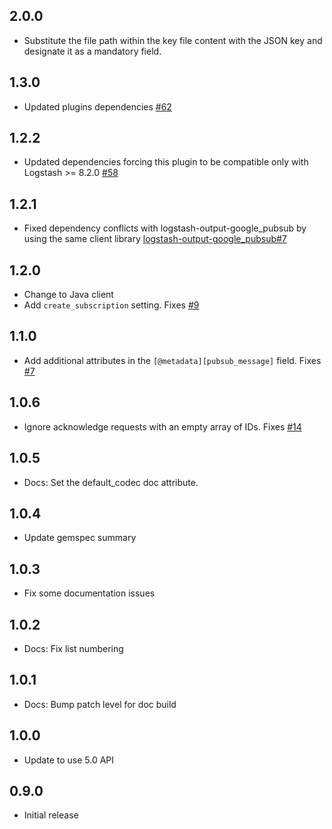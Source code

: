 ## 2.0.0
- Substitute the file path within the key file content with the JSON key and designate it as a mandatory field.

## 1.3.0
 - Updated plugins dependencies [#62](https://github.com/logstash-plugins/logstash-input-google_pubsub/pull/62)

## 1.2.2
 - Updated dependencies forcing this plugin to be compatible only with Logstash >= 8.2.0 [#58](https://github.com/logstash-plugins/logstash-input-google_pubsub/pull/58)

## 1.2.1
 - Fixed dependency conflicts with logstash-output-google_pubsub by using the same client library [logstash-output-google_pubsub#7](https://github.com/logstash-plugins/logstash-output-google_pubsub/issues/7)

## 1.2.0
 - Change to Java client
 - Add `create_subscription` setting. Fixes [#9](https://github.com/logstash-plugins/logstash-input-google_pubsub/issues/9)

## 1.1.0
  - Add additional attributes in the `[@metadata][pubsub_message]` field. Fixes [#7](https://github.com/logstash-plugins/logstash-input-google_pubsub/issues/7)

## 1.0.6
  - Ignore acknowledge requests with an empty array of IDs. Fixes [#14](https://github.com/logstash-plugins/logstash-input-google_pubsub/issues/14)

## 1.0.5
  - Docs: Set the default_codec doc attribute.

## 1.0.4
  - Update gemspec summary

## 1.0.3
  - Fix some documentation issues

## 1.0.2
 - Docs: Fix list numbering

## 1.0.1
 - Docs: Bump patch level for doc build

## 1.0.0
 - Update to use 5.0 API

## 0.9.0
 - Initial release
